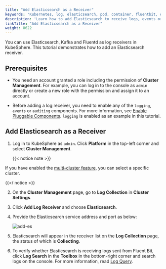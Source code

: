 ```yaml
---
title: "Add Elasticsearch as a Receiver"
keywords: 'Kubernetes, log, elasticsearch, pod, container, fluentbit, output'
description: 'Learn how to add Elasticsearch to receive logs, events or auditing logs.'
linkTitle: "Add Elasticsearch as a Receiver"
weight: 8622
---
```

You can use Elasticsearch, Kafka and Fluentd as log receivers in KubeSphere. This tutorial demonstrates how to add an Elasticsearch receiver.

## Prerequisites

- You need an account granted a role including the permission of **Cluster Management**. For example, you can log in to the console as `admin` directly or create a new role with the permission and assign it to an account.

- Before adding a log receiver, you need to enable any of the `logging`, `events` or `auditing` components. For more information, see [Enable Pluggable Components](../../../../pluggable-components/). `logging` is enabled as an example in this tutorial.

## Add Elasticsearch as a Receiver

1. Log in to KubeSphere as `admin`. Click **Platform** in the top-left corner and select **Cluster Management**.

    {{< notice note >}}

If you have enabled the [multi-cluster feature](../../../../multicluster-management/), you can select a specific cluster.

{{</ notice >}} 

2. On the **Cluster Management** page, go to **Log Collection** in **Cluster Settings**.

3. Click **Add Log Receiver** and choose **Elasticsearch**.

4. Provide the Elasticsearch service address and port as below:

    ![add-es](/images/docs/cluster-administration/cluster-settings/log-collections/add-es-as-receiver/add-es.png)

5. Elasticsearch will appear in the receiver list on the **Log Collection** page, the status of which is **Collecting**.

6. To verify whether Elasticsearch is receiving logs sent from Fluent Bit, click **Log Search** in the **Toolbox** in the bottom-right corner and search logs on the console. For more information, read [Log Query](../../../../toolbox/log-query/).

